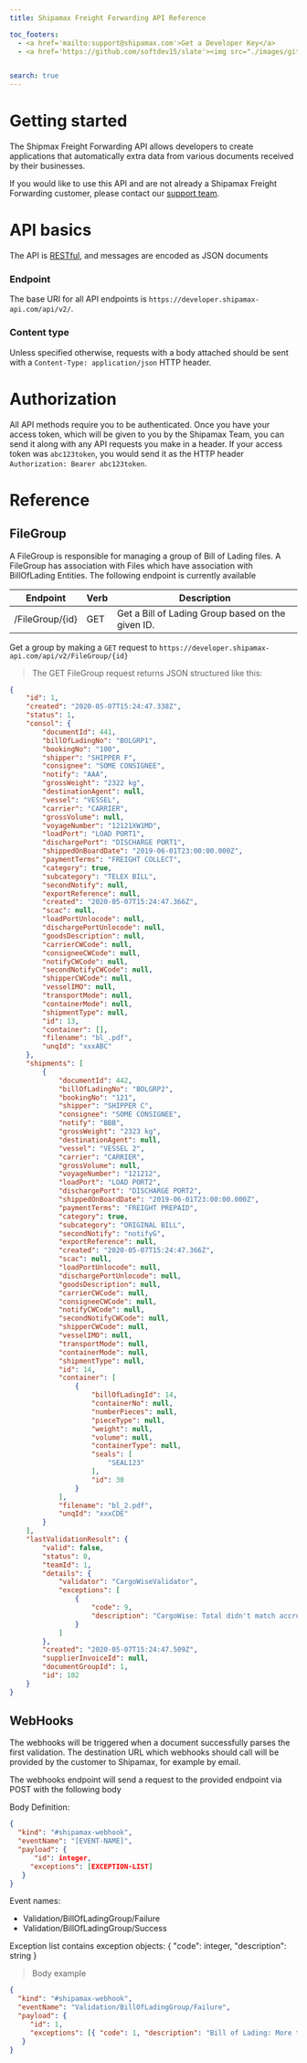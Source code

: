 ```yaml
---
title: Shipamax Freight Forwarding API Reference	

toc_footers:	
  - <a href='mailto:support@shipamax.com'>Get a Developer Key</a>	
  - <a href='https://github.com/softdev15/slate'><img src="./images/github.png"/>Contribute to these Docs</a>	


search: true	
---	
```


# Getting started	

The Shipmax Freight Forwarding API allows developers to create applications that automatically extra data from various documents received by their businesses.	

If you would like to use this API and are not already a Shipamax Freight Forwarding customer, please contact our [support team](mailto:support@shipamax.com).	

# API basics

The API is [RESTful](https://en.wikipedia.org/wiki/Representational_state_transfer#Applied_to_Web_services), and messages are encoded as JSON documents

### Endpoint

The base URI for all API endpoints is `https://developer.shipamax-api.com/api/v2/`.

### Content type

Unless specified otherwise, requests with a body attached should be sent with a `Content-Type: application/json` HTTP header.

# Authorization

All API methods require you to be authenticated. Once you have your access token, which will be given to you by the Shipamax Team, you can send it along with any API requests you make in a header. If your access token was `abc123token`, you would send it as the HTTP header `Authorization: Bearer abc123token`.

# Reference


## FileGroup

A FileGroup is responsible for managing a group of Bill of Lading files. A FileGroup has association with Files which have association with BillOfLading Entities. The following endpoint is currently available

| Endpoint                   | Verb | Description                                                 |
| -------------------------- | ---- | ----------------------------------------------------------- |
| /FileGroup/{id}            | GET  | Get a Bill of Lading Group based on the given ID.           |

Get a group by making a `GET` request to `https://developer.shipamax-api.com/api/v2/FileGroup/{id}`

> The GET FileGroup request returns JSON structured like this:
```json
{
    "id": 1,
    "created": "2020-05-07T15:24:47.338Z",
    "status": 1,
    "consol": {
        "documentId": 441,
        "billOfLadingNo": "BOLGRP1",
        "bookingNo": "100",
        "shipper": "SHIPPER F",
        "consignee": "SOME CONSIGNEE",
        "notify": "AAA",
        "grossWeight": "2322 kg",
        "destinationAgent": null,
        "vessel": "VESSEL",
        "carrier": "CARRIER",
        "grossVolume": null,
        "voyageNumber": "12121XW1MD",
        "loadPort": "LOAD PORT1",
        "dischargePort": "DISCHARGE PORT1",
        "shippedOnBoardDate": "2019-06-01T23:00:00.000Z",
        "paymentTerms": "FREIGHT COLLECT",
        "category": true,
        "subcategory": "TELEX BILL",
        "secondNotify": null,
        "exportReference": null,
        "created": "2020-05-07T15:24:47.366Z",
        "scac": null,
        "loadPortUnlocode": null,
        "dischargePortUnlocode": null,
        "goodsDescription": null,
        "carrierCWCode": null,
        "consigneeCWCode": null,
        "notifyCWCode": null,
        "secondNotifyCWCode": null,
        "shipperCWCode": null,
        "vesselIMO": null,
        "transportMode": null,
        "containerMode": null,
        "shipmentType": null,
        "id": 13,
        "container": [],
        "filename": "bl_.pdf",
        "unqId": "xxxABC"
    },
    "shipments": [
        {
            "documentId": 442,
            "billOfLadingNo": "BOLGRP2",
            "bookingNo": "121",
            "shipper": "SHIPPER C",
            "consignee": "SOME CONSIGNEE",
            "notify": "BBB",
            "grossWeight": "2323 kg",
            "destinationAgent": null,
            "vessel": "VESSEL 2",
            "carrier": "CARRIER",
            "grossVolume": null,
            "voyageNumber": "121212",
            "loadPort": "LOAD PORT2",
            "dischargePort": "DISCHARGE PORT2",
            "shippedOnBoardDate": "2019-06-01T23:00:00.000Z",
            "paymentTerms": "FREIGHT PREPAID",
            "category": true,
            "subcategory": "ORIGINAL BILL",
            "secondNotify": "notifyG",
            "exportReference": null,
            "created": "2020-05-07T15:24:47.366Z",
            "scac": null,
            "loadPortUnlocode": null,
            "dischargePortUnlocode": null,
            "goodsDescription": null,
            "carrierCWCode": null,
            "consigneeCWCode": null,
            "notifyCWCode": null,
            "secondNotifyCWCode": null,
            "shipperCWCode": null,
            "vesselIMO": null,
            "transportMode": null,
            "containerMode": null,
            "shipmentType": null,
            "id": 14,
            "container": [
                {
                    "billOfLadingId": 14,
                    "containerNo": null,
                    "numberPieces": null,
                    "pieceType": null,
                    "weight": null,
                    "volume": null,
                    "containerType": null,
                    "seals": [
                        "SEAL123"
                    ],
                    "id": 30
                }
            ],
            "filename": "bl_2.pdf",
            "unqId": "xxxCDE"
        }
    ],
    "lastValidationResult": {
        "valid": false,
        "status": 0,
        "teamId": 1,
        "details": {
            "validator": "CargoWiseValidator",
            "exceptions": [
                {
                    "code": 9,
                    "description": "CargoWise: Total didn't match accruals"
                }
            ]
        },
        "created": "2020-05-07T15:24:47.509Z",
        "supplierInvoiceId": null,
        "documentGroupId": 1,
        "id": 102
    }
}
```

## WebHooks

The webhooks will be triggered when a document successfully parses the first validation. The destination URL which webhooks should call will be provided by the customer to Shipamax, for example by email.

The webhooks endpoint will send a request to the provided endpoint via POST with the following body

Body Definition:
```json
{
  "kind": "#shipamax-webhook",
  "eventName": "[EVENT-NAME]",
  "payload": {
      "id": integer,
     "exceptions": [EXCEPTION-LIST]
   }
}
```

Event names:
- Validation/BillOfLadingGroup/Failure
- Validation/BillOfLadingGroup/Success

Exception list contains exception objects:
{
    "code": integer, 
    "description": string
}

> Body example
```json
{
  "kind": "#shipamax-webhook",
  "eventName": "Validation/BillOfLadingGroup/Failure",
  "payload": {
     "id": 1,
     "exceptions": [{ "code": 1, "description": "Bill of Lading: More than one MBL in group" }]
   } 
}
```
